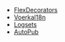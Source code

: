 * [FlexDecorators](/)
* [VoerkaI18n](https://zhangfisher.github.io/voerka-i18n/)
* [Logsets](https://github.com/zhangfisher/logsets)
* [AutoPub](https://github.com/zhangfisher/autopub)